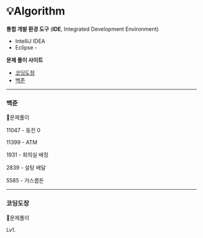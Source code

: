 # 💡Algorithm 

**통합 개발 환경 도구** (**IDE**, Integrated Development Environment)

- IntelliJ IDEA 
- Eclipse - 



**문제 풀이 사이트**

- [코딩도장](https://codingdojang.com)
- [백준](https://www.acmicpc.net)

---

### 백준

🌱문제풀이

11047 - 동전 0

11399 - ATM

1931 - 회의실 배정

2839 - 설탕 배달

5585 - 거스름돈 



---

### 코딩도장

🌱문제풀이

Lv1.